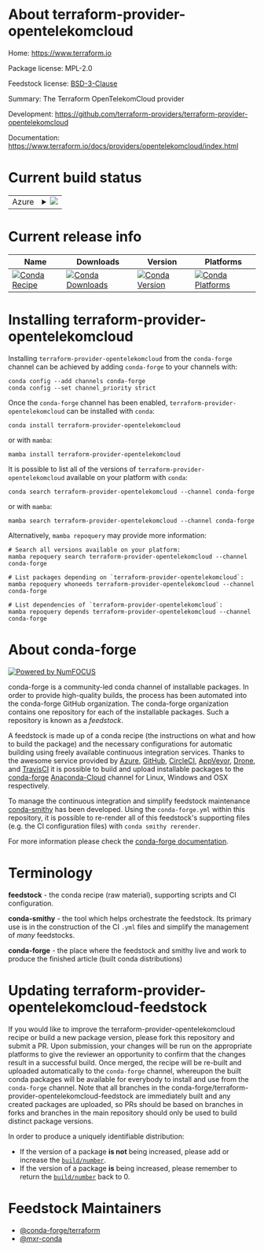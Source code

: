 About terraform-provider-opentelekomcloud
=========================================

Home: https://www.terraform.io

Package license: MPL-2.0

Feedstock license: [BSD-3-Clause](https://github.com/conda-forge/terraform-provider-opentelekomcloud-feedstock/blob/main/LICENSE.txt)

Summary: The Terraform OpenTelekomCloud provider

Development: https://github.com/terraform-providers/terraform-provider-opentelekomcloud

Documentation: https://www.terraform.io/docs/providers/opentelekomcloud/index.html

Current build status
====================


<table>
    
  <tr>
    <td>Azure</td>
    <td>
      <details>
        <summary>
          <a href="https://dev.azure.com/conda-forge/feedstock-builds/_build/latest?definitionId=2039&branchName=main">
            <img src="https://dev.azure.com/conda-forge/feedstock-builds/_apis/build/status/terraform-provider-opentelekomcloud-feedstock?branchName=main">
          </a>
        </summary>
        <table>
          <thead><tr><th>Variant</th><th>Status</th></tr></thead>
          <tbody><tr>
              <td>linux_64</td>
              <td>
                <a href="https://dev.azure.com/conda-forge/feedstock-builds/_build/latest?definitionId=2039&branchName=main">
                  <img src="https://dev.azure.com/conda-forge/feedstock-builds/_apis/build/status/terraform-provider-opentelekomcloud-feedstock?branchName=main&jobName=linux&configuration=linux_64_" alt="variant">
                </a>
              </td>
            </tr><tr>
              <td>osx_64</td>
              <td>
                <a href="https://dev.azure.com/conda-forge/feedstock-builds/_build/latest?definitionId=2039&branchName=main">
                  <img src="https://dev.azure.com/conda-forge/feedstock-builds/_apis/build/status/terraform-provider-opentelekomcloud-feedstock?branchName=main&jobName=osx&configuration=osx_64_" alt="variant">
                </a>
              </td>
            </tr><tr>
              <td>win_64</td>
              <td>
                <a href="https://dev.azure.com/conda-forge/feedstock-builds/_build/latest?definitionId=2039&branchName=main">
                  <img src="https://dev.azure.com/conda-forge/feedstock-builds/_apis/build/status/terraform-provider-opentelekomcloud-feedstock?branchName=main&jobName=win&configuration=win_64_" alt="variant">
                </a>
              </td>
            </tr>
          </tbody>
        </table>
      </details>
    </td>
  </tr>
</table>

Current release info
====================

| Name | Downloads | Version | Platforms |
| --- | --- | --- | --- |
| [![Conda Recipe](https://img.shields.io/badge/recipe-terraform--provider--opentelekomcloud-green.svg)](https://anaconda.org/conda-forge/terraform-provider-opentelekomcloud) | [![Conda Downloads](https://img.shields.io/conda/dn/conda-forge/terraform-provider-opentelekomcloud.svg)](https://anaconda.org/conda-forge/terraform-provider-opentelekomcloud) | [![Conda Version](https://img.shields.io/conda/vn/conda-forge/terraform-provider-opentelekomcloud.svg)](https://anaconda.org/conda-forge/terraform-provider-opentelekomcloud) | [![Conda Platforms](https://img.shields.io/conda/pn/conda-forge/terraform-provider-opentelekomcloud.svg)](https://anaconda.org/conda-forge/terraform-provider-opentelekomcloud) |

Installing terraform-provider-opentelekomcloud
==============================================

Installing `terraform-provider-opentelekomcloud` from the `conda-forge` channel can be achieved by adding `conda-forge` to your channels with:

```
conda config --add channels conda-forge
conda config --set channel_priority strict
```

Once the `conda-forge` channel has been enabled, `terraform-provider-opentelekomcloud` can be installed with `conda`:

```
conda install terraform-provider-opentelekomcloud
```

or with `mamba`:

```
mamba install terraform-provider-opentelekomcloud
```

It is possible to list all of the versions of `terraform-provider-opentelekomcloud` available on your platform with `conda`:

```
conda search terraform-provider-opentelekomcloud --channel conda-forge
```

or with `mamba`:

```
mamba search terraform-provider-opentelekomcloud --channel conda-forge
```

Alternatively, `mamba repoquery` may provide more information:

```
# Search all versions available on your platform:
mamba repoquery search terraform-provider-opentelekomcloud --channel conda-forge

# List packages depending on `terraform-provider-opentelekomcloud`:
mamba repoquery whoneeds terraform-provider-opentelekomcloud --channel conda-forge

# List dependencies of `terraform-provider-opentelekomcloud`:
mamba repoquery depends terraform-provider-opentelekomcloud --channel conda-forge
```


About conda-forge
=================

[![Powered by
NumFOCUS](https://img.shields.io/badge/powered%20by-NumFOCUS-orange.svg?style=flat&colorA=E1523D&colorB=007D8A)](https://numfocus.org)

conda-forge is a community-led conda channel of installable packages.
In order to provide high-quality builds, the process has been automated into the
conda-forge GitHub organization. The conda-forge organization contains one repository
for each of the installable packages. Such a repository is known as a *feedstock*.

A feedstock is made up of a conda recipe (the instructions on what and how to build
the package) and the necessary configurations for automatic building using freely
available continuous integration services. Thanks to the awesome service provided by
[Azure](https://azure.microsoft.com/en-us/services/devops/), [GitHub](https://github.com/),
[CircleCI](https://circleci.com/), [AppVeyor](https://www.appveyor.com/),
[Drone](https://cloud.drone.io/welcome), and [TravisCI](https://travis-ci.com/)
it is possible to build and upload installable packages to the
[conda-forge](https://anaconda.org/conda-forge) [Anaconda-Cloud](https://anaconda.org/)
channel for Linux, Windows and OSX respectively.

To manage the continuous integration and simplify feedstock maintenance
[conda-smithy](https://github.com/conda-forge/conda-smithy) has been developed.
Using the ``conda-forge.yml`` within this repository, it is possible to re-render all of
this feedstock's supporting files (e.g. the CI configuration files) with ``conda smithy rerender``.

For more information please check the [conda-forge documentation](https://conda-forge.org/docs/).

Terminology
===========

**feedstock** - the conda recipe (raw material), supporting scripts and CI configuration.

**conda-smithy** - the tool which helps orchestrate the feedstock.
                   Its primary use is in the construction of the CI ``.yml`` files
                   and simplify the management of *many* feedstocks.

**conda-forge** - the place where the feedstock and smithy live and work to
                  produce the finished article (built conda distributions)


Updating terraform-provider-opentelekomcloud-feedstock
======================================================

If you would like to improve the terraform-provider-opentelekomcloud recipe or build a new
package version, please fork this repository and submit a PR. Upon submission,
your changes will be run on the appropriate platforms to give the reviewer an
opportunity to confirm that the changes result in a successful build. Once
merged, the recipe will be re-built and uploaded automatically to the
`conda-forge` channel, whereupon the built conda packages will be available for
everybody to install and use from the `conda-forge` channel.
Note that all branches in the conda-forge/terraform-provider-opentelekomcloud-feedstock are
immediately built and any created packages are uploaded, so PRs should be based
on branches in forks and branches in the main repository should only be used to
build distinct package versions.

In order to produce a uniquely identifiable distribution:
 * If the version of a package **is not** being increased, please add or increase
   the [``build/number``](https://docs.conda.io/projects/conda-build/en/latest/resources/define-metadata.html#build-number-and-string).
 * If the version of a package **is** being increased, please remember to return
   the [``build/number``](https://docs.conda.io/projects/conda-build/en/latest/resources/define-metadata.html#build-number-and-string)
   back to 0.

Feedstock Maintainers
=====================

* [@conda-forge/terraform](https://github.com/conda-forge/terraform/)
* [@mxr-conda](https://github.com/mxr-conda/)

